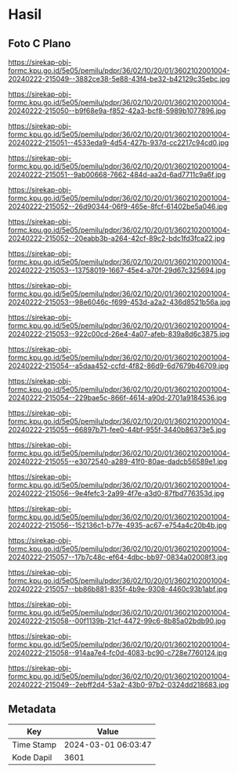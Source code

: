# Hasil

## Foto C Plano

https://sirekap-obj-formc.kpu.go.id/5e05/pemilu/pdpr/36/02/10/20/01/3602102001004-20240222-215049--3882ce38-5e88-43f4-be32-b42129c35ebc.jpg

https://sirekap-obj-formc.kpu.go.id/5e05/pemilu/pdpr/36/02/10/20/01/3602102001004-20240222-215050--b9f68e9a-f852-42a3-bcf8-5989b1077896.jpg

https://sirekap-obj-formc.kpu.go.id/5e05/pemilu/pdpr/36/02/10/20/01/3602102001004-20240222-215051--4533eda9-4d54-427b-937d-cc2217c94cd0.jpg

https://sirekap-obj-formc.kpu.go.id/5e05/pemilu/pdpr/36/02/10/20/01/3602102001004-20240222-215051--9ab00668-7662-484d-aa2d-6ad7711c9a6f.jpg

https://sirekap-obj-formc.kpu.go.id/5e05/pemilu/pdpr/36/02/10/20/01/3602102001004-20240222-215052--26d90344-06f9-465e-8fcf-61402be5a046.jpg

https://sirekap-obj-formc.kpu.go.id/5e05/pemilu/pdpr/36/02/10/20/01/3602102001004-20240222-215052--20eabb3b-a264-42cf-89c2-bdc1fd3fca22.jpg

https://sirekap-obj-formc.kpu.go.id/5e05/pemilu/pdpr/36/02/10/20/01/3602102001004-20240222-215053--13758019-1667-45e4-a70f-29d67c325694.jpg

https://sirekap-obj-formc.kpu.go.id/5e05/pemilu/pdpr/36/02/10/20/01/3602102001004-20240222-215053--98e6046c-f699-453d-a2a2-436d8521b56a.jpg

https://sirekap-obj-formc.kpu.go.id/5e05/pemilu/pdpr/36/02/10/20/01/3602102001004-20240222-215053--922c00cd-26e4-4a07-afeb-839a8d6c3875.jpg

https://sirekap-obj-formc.kpu.go.id/5e05/pemilu/pdpr/36/02/10/20/01/3602102001004-20240222-215054--a5daa452-ccfd-4f82-86d9-6d7679b46709.jpg

https://sirekap-obj-formc.kpu.go.id/5e05/pemilu/pdpr/36/02/10/20/01/3602102001004-20240222-215054--229bae5c-866f-4614-a90d-2701a9184536.jpg

https://sirekap-obj-formc.kpu.go.id/5e05/pemilu/pdpr/36/02/10/20/01/3602102001004-20240222-215055--66897b71-fee0-44bf-955f-3440b86373e5.jpg

https://sirekap-obj-formc.kpu.go.id/5e05/pemilu/pdpr/36/02/10/20/01/3602102001004-20240222-215055--e3072540-a289-41f0-80ae-dadcb56589e1.jpg

https://sirekap-obj-formc.kpu.go.id/5e05/pemilu/pdpr/36/02/10/20/01/3602102001004-20240222-215056--9e4fefc3-2a99-4f7e-a3d0-87fbd776353d.jpg

https://sirekap-obj-formc.kpu.go.id/5e05/pemilu/pdpr/36/02/10/20/01/3602102001004-20240222-215056--152136c1-b77e-4935-ac67-e754a4c20b4b.jpg

https://sirekap-obj-formc.kpu.go.id/5e05/pemilu/pdpr/36/02/10/20/01/3602102001004-20240222-215057--17b7c48c-ef64-4dbc-bb97-0834a02008f3.jpg

https://sirekap-obj-formc.kpu.go.id/5e05/pemilu/pdpr/36/02/10/20/01/3602102001004-20240222-215057--bb86b881-835f-4b9e-9308-4460c93b1abf.jpg

https://sirekap-obj-formc.kpu.go.id/5e05/pemilu/pdpr/36/02/10/20/01/3602102001004-20240222-215058--00f1139b-21cf-4472-99c6-8b85a02bdb90.jpg

https://sirekap-obj-formc.kpu.go.id/5e05/pemilu/pdpr/36/02/10/20/01/3602102001004-20240222-215058--914aa7e4-fc0d-4083-bc90-c728e7760124.jpg

https://sirekap-obj-formc.kpu.go.id/5e05/pemilu/pdpr/36/02/10/20/01/3602102001004-20240222-215049--2ebff2d4-53a2-43b0-97b2-0324dd218683.jpg


## Metadata

| Key        | Value               |
| ---------- | ------------------- |
| Time Stamp | 2024-03-01 06:03:47 |
| Kode Dapil | 3601                |



